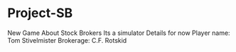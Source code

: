# Project-SB
New Game
About Stock Brokers
Its a simulator
Details for now
Player name: Tom Stivelmister
Brokerage: C.F. Rotskid
